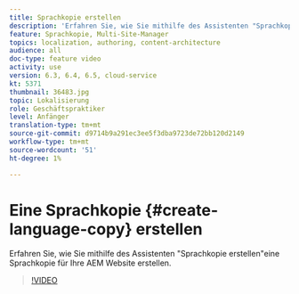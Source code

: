 ```yaml
---
title: Sprachkopie erstellen
description: 'Erfahren Sie, wie Sie mithilfe des Assistenten "Sprachkopie erstellen"eine Sprachkopie für Ihre AEM Website erstellen.  '
feature: Sprachkopie, Multi-Site-Manager
topics: localization, authoring, content-architecture
audience: all
doc-type: feature video
activity: use
version: 6.3, 6.4, 6.5, cloud-service
kt: 5371
thumbnail: 36483.jpg
topic: Lokalisierung
role: Geschäftspraktiker
level: Anfänger
translation-type: tm+mt
source-git-commit: d9714b9a291ec3ee5f3dba9723de72bb120d2149
workflow-type: tm+mt
source-wordcount: '51'
ht-degree: 1%

---
```



# Eine Sprachkopie {#create-language-copy} erstellen

Erfahren Sie, wie Sie mithilfe des Assistenten &quot;Sprachkopie erstellen&quot;eine Sprachkopie für Ihre AEM Website erstellen.

>[!VIDEO](https://video.tv.adobe.com/v/36483?quality=12&learn=on)
